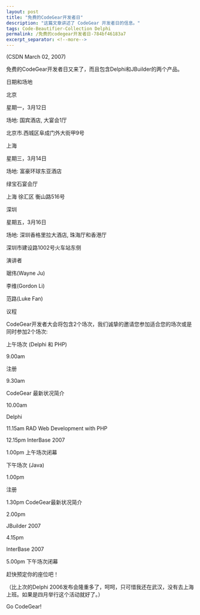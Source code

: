 ```yaml
---
layout: post
title: "免费的CodeGear开发者日"
description: "这篇文章讲述了 CodeGear 开发者日的信息。"
tags: Code-Beautifier-Collection Delphi
permalink: /免费的codegear开发者日-784bf46183a7
excerpt_separator: <!--more-->
---
```

(CSDN March 02, 2007)

免费的CodeGear开发者日又来了，而且包含Delphi和JBuilder的两个产品。
<!--more-->

日期和场地

北京

星期一，3月12日

场地: 国宾酒店, 大宴会1厅

北京市.西城区阜成门外大街甲9号

上海

星期三，3月14日

场地: 富豪环球东亚酒店

绿宝石宴会厅

上海 徐汇区 衡山路516号

深圳

星期五，3月16日

场地: 深圳香格里拉大酒店, 珠海厅和香港厅

深圳市建设路1002号火车站东侧

演讲者

琚伟(Wayne Ju)

李维(Gordon Li)

范路(Luke Fan)

议程

CodeGear开发者大会将包含2个场次，我们诚挚的邀请您参加适合您的场次或是同时参加2个场次:

上午场次 (Delphi 和 PHP)

9.00am

注册

9.30am

CodeGear 最新状况简介

10.00am

Delphi

11.15am RAD Web Development with PHP

12.15pm InterBase 2007

1.00pm 上午场次闭幕

下午场次 (Java)

1.00pm

注册

1.30pm CodeGear最新状况简介

2.00pm

JBuilder 2007

4.15pm

InterBase 2007

5.00pm 下午场次闭幕

赶快预定你的座位吧！

（比上次的Delphi 2006发布会隆重多了，呵呵，只可惜我还在武汉，没有去上海上班。如果是四月举行这个活动就好了。）

Go CodeGear!
